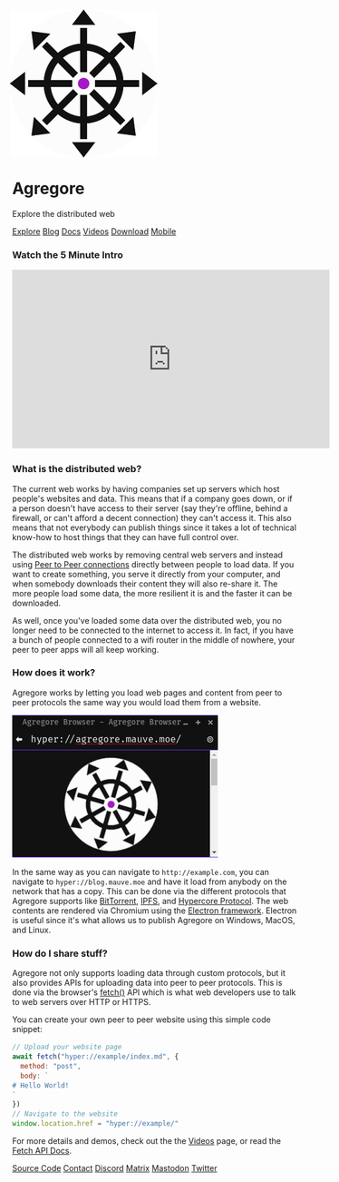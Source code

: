 <style>
.agregore-logo {
  width: 50%;
  animation-name: pulse;
  animation-duration: 1.5s;
  animation-timing-function: linear;
  animation-direction: alternate;
  animation-iteration-count: infinite;
  animation-play-state: running;
}
@keyframes pulse {
  0% {
    transform: scale(1);
  }
  100% {
    transform: scale(1.05);
  }
}
</style>

<img class="agregore-logo" title="Agregore Logo" src="./icon.svg">

# Agregore

Explore the distributed web

[Explore](./explore)
[Blog](./blog/)
[Docs](./docs/)
[Videos](./videos)
[Download](https://github.com/AgregoreWeb/agregore-browser/releases/latest)
[Mobile](https://github.com/AgregoreWeb/agregore-mobile/)

### Watch the 5 Minute Intro</h3>

<iframe width="560" height="315" src="https://archive.org/embed/dweb-meetup-dec-2020-dweb-lightning-talks?start=4212" title="Agregore 4 minute intro" frameborder="0" allow="accelerometer; autoplay; clipboard-write; encrypted-media; gyroscope; picture-in-picture" allowfullscreen></iframe>

### What is the distributed web?</h3>

The current web works by having companies set up servers which host people's websites and data.
This means that if a company goes down, or if a person doesn't have access to their server (say they're offline, behind a firewall, or can't afford a decent connection) they can't access it.
This also means that not everybody can publish things since it takes a lot of technical know-how to host things that they can have full control over.

The distributed web works by removing central web servers and instead using [Peer to Peer connections](https://en.wikipedia.org/wiki/Peer-to-peer) directly between people to load data.
If you want to create something, you serve it directly from your computer, and when somebody downloads their content they will also re-share it.
The more people load some data, the more resilient it is and the faster it can be downloaded.

As well, once you've loaded some data over the distributed web, you no longer need to be connected to the internet to access it.
In fact, if you have a bunch of people connected to a wifi router in the middle of nowhere, your peer to peer apps will all keep working.

### How does it work?

Agregore works by letting you load web pages and content from peer to peer protocols the same way you would load them from a website.

![Screenshot showing Agregore Browser loading a hyper:// URL](hyper-url.png)

In the same way as you can navigate to `http://example.com`, you can navigate to `hyper://blog.mauve.moe` and have it load from anybody on the network that has a copy.
This can be done via the different protocols that Agregore supports like [BitTorrent](https://github.com/AgregoreWeb/agregore-markdown-site-generator), [IPFS](https://ipfs.io), and [Hypercore Protocol](https://github.com/AgregoreWeb/agregore-markdown-site-generator).
The web contents are rendered via Chromium using the [Electron framework](https://www.electronjs.org/).
Electron is useful since it's what allows us to publish Agregore on Windows, MacOS, and Linux.

### How do I share stuff?

Agregore not only supports loading data through custom protocols, but it also provides APIs for uploading data into peer to peer protocols.
This is done via the browser's [fetch()](https://developer.mozilla.org/en-US/docs/Web/API/WindowOrWorkerGlobalScope/fetch) API which is what web developers use to talk to web servers over HTTP or HTTPS.

You can create your own peer to peer website using this simple code snippet:

```javascript
// Upload your website page
await fetch("hyper://example/index.md", {
  method: "post",
  body: `
# Hello World!
`
})
// Navigate to the website
window.location.href = "hyper://example/"
```

For more details and demos, check out the the [Videos](videos.html) page, or read the [Fetch API Docs](https://github.com/AgregoreWeb/agregore-browser/tree/master/docs).

[Source Code](https://github.com/AgregoreWeb/agregore-browser)
[Contact](mailto:agregore@mauve.moe)
[Discord](https://discord.gg/QMthd4Y)
[Matrix](https://matrix.to/#/#agregore:mauve.moe)
[Mastodon](https://mastodon.mauve.moe/@agregore)
[Twitter](https://twitter.com/AgregoreBrowser)
